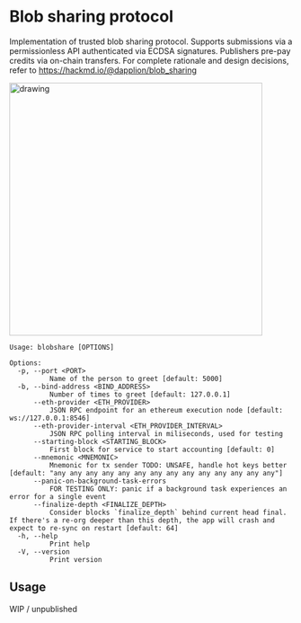 # Blob sharing protocol

Implementation of trusted blob sharing protocol. Supports submissions via a permissionless API authenticated via ECDSA signatures. Publishers pre-pay credits via on-chain transfers. For complete rationale and design decisions, refer to https://hackmd.io/@dapplion/blob_sharing

<img src="https://hackmd.io/_uploads/ByUbygIVT.png" alt="drawing" width="450"/>

<!-- HELP_START -->
```
Usage: blobshare [OPTIONS]

Options:
  -p, --port <PORT>
          Name of the person to greet [default: 5000]
  -b, --bind-address <BIND_ADDRESS>
          Number of times to greet [default: 127.0.0.1]
      --eth-provider <ETH_PROVIDER>
          JSON RPC endpoint for an ethereum execution node [default: ws://127.0.0.1:8546]
      --eth-provider-interval <ETH_PROVIDER_INTERVAL>
          JSON RPC polling interval in miliseconds, used for testing
      --starting-block <STARTING_BLOCK>
          First block for service to start accounting [default: 0]
      --mnemonic <MNEMONIC>
          Mnemonic for tx sender TODO: UNSAFE, handle hot keys better [default: "any any any any any any any any any any any any any any"]
      --panic-on-background-task-errors
          FOR TESTING ONLY: panic if a background task experiences an error for a single event
      --finalize-depth <FINALIZE_DEPTH>
          Consider blocks `finalize_depth` behind current head final. If there's a re-org deeper than this depth, the app will crash and expect to re-sync on restart [default: 64]
  -h, --help
          Print help
  -V, --version
          Print version

```
<!-- HELP_END -->

## Usage

WIP / unpublished
